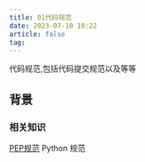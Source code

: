 ```yaml
---
title: 01代码规范
date: 2023-07-10 10:22
article: false
tag: 
---
```


代码规范,包括代码提交规范以及等等

<!-- more -->

## 背景
### 相关知识

[PEP规范](../../04Coding/02Python/02python基础/05PEP规范) Python 规范
